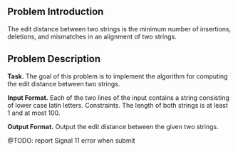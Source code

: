 ## Problem Introduction
The edit distance between two strings is the minimum number of insertions, deletions, and mismatches in
an alignment of two strings.

## Problem Description
**Task.** The goal of this problem is to implement the algorithm for computing the edit distance between two
strings.

**Input Format.** Each of the two lines of the input contains a string consisting of lower case latin letters.
Constraints. The length of both strings is at least 1 and at most 100.

**Output Format.** Output the edit distance between the given two strings.


@TODO: report Signal 11 error when submit 